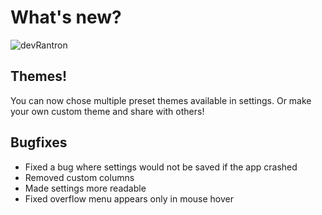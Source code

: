 # What's new?
![devRantron](https://i.imgur.com/OiuyOL3.png)

## Themes!
You can now chose multiple preset themes available in settings. Or make your own custom theme and share with others!

## Bugfixes
- Fixed a bug where settings would not be saved if the app crashed
- Removed custom columns
- Made settings more readable
- Fixed overflow menu appears only in mouse hover
